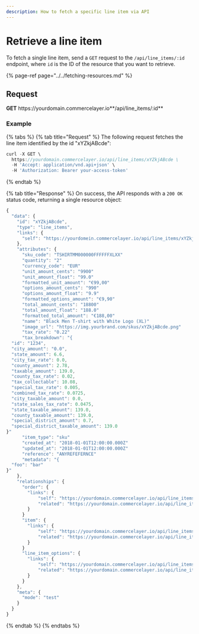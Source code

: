 ```yaml
---
description: How to fetch a specific line item via API
---
```


# Retrieve a line item

To fetch a single line item, send a `GET` request to the `/api/line_items/:id` endpoint, where `id` is the ID of the resource that you want to retrieve.

{% page-ref page="../../fetching-resources.md" %}

## Request

**GET** https://<i></i>yourdomain.commercelayer.io**/api/line_items/:id**

### **Example**

{% tabs %}
{% tab title="Request" %}
The following request fetches the line item identified by the id "xYZkjABcde":

```javascript
curl -X GET \
  https://yourdomain.commercelayer.io/api/line_items/xYZkjABcde \
  -H 'Accept: application/vnd.api+json' \
  -H 'Authorization: Bearer your-access-token'
```
{% endtab %}

{% tab title="Response" %}
On success, the API responds with a `200 OK` status code, returning a single resource object:

```javascript
{
  "data": {
    "id": "xYZkjABcde",
    "type": "line_items",
    "links": {
      "self": "https://yourdomein.commercelayer.io/api/line_items/xYZkjABcde"
    },
    "attributes": {
      "sku_code": "TSHIRTMM000000FFFFFFXLXX"
      "quantity": "2"
      "currency_code": "EUR"
      "unit_amount_cents": "9900"
      "unit_amount_float": "99.0"
      "formatted_unit_amount": "€99,00"
      "options_amount_cents": "990"
      "options_amount_float": "9.9"
      "formatted_options_amount": "€9,90"
      "total_amount_cents": "18800"
      "total_amount_float": "188.0"
      "formatted_total_amount": "€188,00"
      "name": "Black Men T-shirt with White Logo (XL)"
      "image_url": "https://img.yourbrand.com/skus/xYZkjABcde.png"
      "tax_rate": "0.22"
      "tax_breakdown": "{
  "id": "1234",
  "city_amount": "0.0",
  "state_amount": 6.6,
  "city_tax_rate": 0.0,
  "county_amount": 2.78,
  "taxable_amount": 139.0,
  "county_tax_rate": 0.02,
  "tax_collectable": 10.08,
  "special_tax_rate": 0.005,
  "combined_tax_rate": 0.0725,
  "city_taxable_amount": 0.0,
  "state_sales_tax_rate": 0.0475,
  "state_taxable_amount": 139.0,
  "county_taxable_amount": 139.0,
  "special_district_amount": 0.7,
  "special_district_taxable_amount": 139.0
}"
      "item_type": "sku"
      "created_at": "2018-01-01T12:00:00.000Z"
      "updated_at": "2018-01-01T12:00:00.000Z"
      "reference": "ANYREFEFERNCE"
      "metadata": "{
  "foo": "bar"
}"
    },
    "relationships": {
      "order": {
        "links": {
            "self": "https://yourdomain.commercelayer.io/api/line_items/xYZkjABcde/relationships/order",
            "related": "https://yourdomain.commercelayer.io/api/line_items/xYZkjABcde/order"
        }
      }
      "item": {
        "links": {
            "self": "https://yourdomain.commercelayer.io/api/line_items/xYZkjABcde/relationships/item",
            "related": "https://yourdomain.commercelayer.io/api/line_items/xYZkjABcde/item"
        }
      }
      "line_item_options": {
        "links": {
            "self": "https://yourdomain.commercelayer.io/api/line_items/xYZkjABcde/relationships/line_item_options",
            "related": "https://yourdomain.commercelayer.io/api/line_items/xYZkjABcde/line_item_options"
        }
      }
    },
    "meta": {
      "mode": "test"
    }
  }
}
```
{% endtab %}
{% endtabs %}
